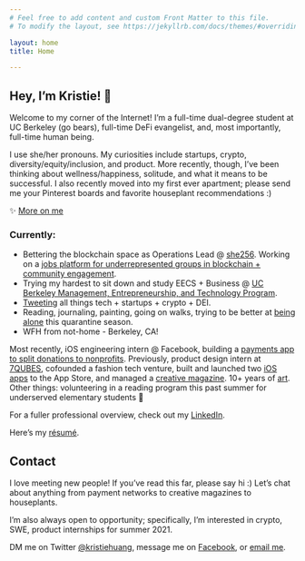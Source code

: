 ```yaml
---
# Feel free to add content and custom Front Matter to this file.
# To modify the layout, see https://jekyllrb.com/docs/themes/#overriding-theme-defaults

layout: home
title: Home

---
```


## Hey, I’m Kristie! 👋
Welcome to my corner of the Internet! I’m a full-time dual-degree student at UC Berkeley (go bears), full-time DeFi evangelist, and, most importantly, full-time human being.

I use she/her pronouns. My curiosities include startups, crypto, diversity/equity/inclusion, and product. More recently, though, I’ve been thinking about wellness/happiness, solitude, and what it means to be successful. I also recently moved into my first ever apartment; please send me your Pinterest boards and favorite houseplant recommendations :)


✨ [More on me](/more-on-me)

### Currently:
* Bettering the blockchain space as Operations Lead @ [she256][#she256]. Working on a [jobs platform for underrepresented groups in blockchain + community engagement](https://medium.com/she-256/announcing-the-she256-job-board-beta-launch-9709d3c3e107).
* Trying my hardest to sit down and study EECS + Business @ [UC Berkeley Management, Entrepreneurship, and Technology Program](http://met.berkeley.edu/).
* [Tweeting](https://twitter.com/kristiehuang) all things tech + startups + crypto + DEI.
* Reading, journaling, painting, going on walks, trying to be better at [being alone](https://www.ankit.fyi/being-alone) this quarantine season.
* WFH from not-home - Berkeley, CA!

Most recently, iOS engineering intern @ Facebook, building a [payments app to split donations to nonprofits](https://github.com/kristiehuang/Basket-Donation-Payments). Previously, product design intern at [7QUBES](https://www.7qubes.com/our-work/pay8fwd), cofounded a fashion tech venture, built and launched two [iOS](http://tinyurl.com/cloudcloset) [apps](http://tinyurl.com/airtimeevents) to the App Store, and managed a [creative magazine](https://issuu.com/pandorasbox.gunn). 10+ years of [art](https://www.behance.net/gallery/72001185/Kristie-Huang-Art-Portfolio).
Other things: volunteering in a reading program this past summer for underserved elementary students 🥰

For a fuller professional overview, check out my [LinkedIn](https://www.linkedin.com/in/kristie-huang/).

Here’s my [résumé](https://drive.google.com/file/d/0B2rlie9ZaAG4UjcyVTJ3b2xiZzA/view).

## Contact
I love meeting new people! If you’ve read this far, please say hi :) Let’s chat about anything from payment networks to creative magazines to houseplants.

I’m also always open to opportunity; specifically, I’m interested in crypto, SWE, product internships for summer 2021.

DM me on Twitter [@kristiehuang](https://twitter.com/kristiehuang), message me on [Facebook](https://www.facebook.com/kristiehhh), or [email me](mailto:kristiehuang01@gmail.com).

[#she256]: http://she256.org/
